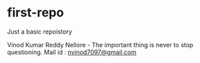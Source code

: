 # first-repo
Just a basic repoistory

Vinod Kumar Reddy Nellore - The important thing is never to stop questioning.
Mail id : nvinod7097@gmail.com


